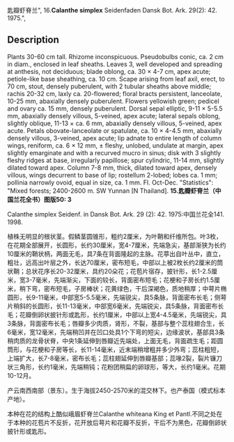 匙瓣虾脊兰",
16.**Calanthe simplex** Seidenfaden Dansk Bot. Ark. 29(2): 42. 1975.",

## Description
Plants 30-60 cm tall. Rhizome inconspicuous. Pseudobulbs conic, ca. 2 cm in diam., enclosed in leaf sheaths. Leaves 3, well developed and spreading at anthesis, not deciduous; blade oblong, ca. 30 × 4-7 cm, apex acute; petiole-like base sheathing, ca. 10 cm. Scape arising from leaf axil, erect, to 70 cm, stout, densely puberulent, with 2 tubular sheaths above middle; rachis 20-32 cm, laxly ca. 20-flowered; floral bracts persistent, lanceolate, 10-25 mm, abaxially densely puberulent. Flowers yellowish green; pedicel and ovary ca. 15 mm, densely puberulent. Dorsal sepal elliptic, 9-11 × 5-5.5 mm, abaxially densely villous, 5-veined, apex acute; lateral sepals oblong, slightly oblique, 11-13 × ca. 6 mm, abaxially densely villous, 5-veined, apex acute. Petals obovate-lanceolate or spatulate, ca. 10 × 4-4.5 mm, abaxially densely villous, 3-veined, apex acute; lip adnate to entire length of column wings, reniform, ca. 6 × 12 mm, ± fleshy, unlobed, undulate at margin, apex slightly emarginate and with a recurved mucro in sinus; disk with 3 slightly fleshy ridges at base, irregularly papillose; spur cylindric, 11-14 mm, slightly dilated toward apex. Column 7-8 mm, thick, dilated toward apex, densely villous, wings decurrent to base of lip; rostellum 2-lobed; lobes ca. 1 mm; pollinia narrowly ovoid, equal in size, ca. 1 mm. Fl. Oct-Dec.
  "Statistics": "Mixed forests; 2400-2600 m. SW Yunnan [N Thailand].
**15.匙瓣虾脊兰（中国兰花全书）图版50: 3**

Calanthe simplex Seidenf. in Dansk Bot. Ark. 29 (2): 42. 1975:中国兰花全141. 1998.

植株无明显的根状茎。假鳞茎圆锥形，粗约2厘米，为叶鞘和纤维所包。叶3枚，在花期全部展开，长圆形，长约30厘米，宽4-7厘米，先端急尖，基部渐狭为长约10厘米的鞘状柄，两面无毛，具7条在背面隆起的主脉。花葶出自叶丛中，直立，粗壮，远高出叶层之外，长达70厘米，密布短毛，中部以上被2枚长约2厘米的筒状鞘；总状花序长20-32厘米，具约20朵花；花苞片宿存，披针形，长1-2.5厘米，宽3-7毫米，先端渐尖，下面的较长，背面密布短毛；花梗和子房长约1.5厘米，稍下弯，密布短毛，子房棒状；花黄绿色，干后深褐色，质地稍厚；中萼片椭圆形，长9-11毫米，中部宽5-5.5毫米，先端锐尖，具5条脉，背面密布长毛；侧萼片稍斜的长圆形，长11-13毫米，中部宽6毫米，先端锐尖，具5条脉，背面密布长毛；花瓣倒卵状披针形或匙形，长约1厘米，中部以上宽4-4.5毫米，先端锐尖，具3条脉，背面密布长毛；唇瓣多少肉质，肾形，不裂，基部与整个蕊柱翅合生，长6毫米，宽12毫米，先端稍凹并在凹口处具1个下弯的短尖，边缘波状，基部具3条稍肉质的龙骨状脊，中央1条延伸到唇瓣近先端处，上面无毛，背面疏生毛；距圆筒形，与花梗和子房等长，长11-14毫米，近末端稍增粗并多少外弯；蕊柱粗短，上端扩大，长7-8毫米，密布长毛；蕊柱翅延伸到唇瓣基部；蕊喙2裂，裂片镰刀状三角形，长约1毫米，先端稍钝；花粉团稍扁的卵球形，等大，长约1毫米。花期10-12月。

产云南西南部（景东）。生于海拔2450-2570米的混交林下。也产泰国（模式标本产地）。

本种在花的结构上酷似峨眉虾脊兰Calanthe whiteana King et Pantl.不同之处在于本种的花苞片不反折，花开放后萼片和花瓣不反折，干后不为黑色，花瓣倒卵状披针形或匙形。

